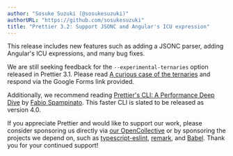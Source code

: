 ```yaml
---
author: "Sosuke Suzuki (@sosukesuzuki)"
authorURL: "https://github.com/sosukesuzuki"
title: "Prettier 3.2: Support JSONC and Angular's ICU expression"
---
```


This release includes new features such as adding a JSONC parser, adding Angular's ICU expressions, and many bug fixes.

We are still seeking feedback for the `--experimental-ternaries` option released in Prettier 3.1. Please read [A curious case of the ternaries](https://prettier.io/blog/2023/11/13/curious-ternaries) and respond via the Google Forms link provided.

Additionally, we recommend reading [Prettier's CLI: A Performance Deep Dive](https://prettier.io/blog/2023/11/30/cli-deep-dive) by [Fabio Spampinato](https://github.com/fabiospampinato). This faster CLI is slated to be released as version 4.0.

<!-- truncate -->

If you appreciate Prettier and would like to support our work, please consider sponsoring us directly via [our OpenCollective](https://opencollective.com/prettier) or by sponsoring the projects we depend on, such as [typescript-eslint](https://opencollective.com/typescript-eslint), [remark](https://opencollective.com/unified), and [Babel](https://opencollective.com/babel). Thank you for your continued support!
